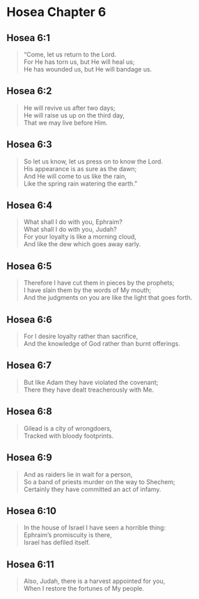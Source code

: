 # Hosea Chapter 6

## Hosea 6:1

> “Come, let us return to the Lord.  
> For He has torn us, but He will heal us;  
> He has wounded us, but He will bandage us.

## Hosea 6:2

> He will revive us after two days;  
> He will raise us up on the third day,  
> That we may live before Him.

## Hosea 6:3

> So let us know, let us press on to know the Lord.  
> His appearance is as sure as the dawn;  
> And He will come to us like the rain,  
> Like the spring rain watering the earth.”

## Hosea 6:4

> What shall I do with you, Ephraim?  
> What shall I do with you, Judah?  
> For your loyalty is like a morning cloud,  
> And like the dew which goes away early.

## Hosea 6:5

> Therefore I have cut them in pieces by the prophets;  
> I have slain them by the words of My mouth;  
> And the judgments on you are like the light that goes forth.

## Hosea 6:6

> For I desire loyalty rather than sacrifice,  
> And the knowledge of God rather than burnt offerings.

## Hosea 6:7

> But like Adam they have violated the covenant;  
> There they have dealt treacherously with Me.

## Hosea 6:8

> Gilead is a city of wrongdoers,  
> Tracked with bloody footprints.

## Hosea 6:9

> And as raiders lie in wait for a person,  
> So a band of priests murder on the way to Shechem;  
> Certainly they have committed an act of infamy.

## Hosea 6:10

> In the house of Israel I have seen a horrible thing:  
> Ephraim’s promiscuity is there,  
> Israel has defiled itself.

## Hosea 6:11

> Also, Judah, there is a harvest appointed for you,  
> When I restore the fortunes of My people.
